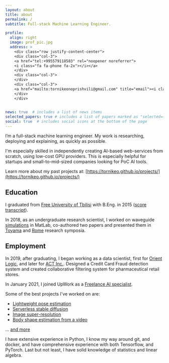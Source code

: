 ```yaml
---
layout: about
title: about
permalink: /
subtitle: Full-stack Machine Learning Engineer.

profile:
  align: right
  image: prof_pic.jpg
  address: >
    <div class="row justify-content-center">
    <div class="col-3">
    <a href="tel:+995579118583" rel="noopener noreferrer"> 
    <i class="fa fa-phone fa-2x"></i></a>
    </div>
    <div class="col-3">
    </div>
    <div class="col-3">
    <a href="mailto:tornikeonoprishvili@gmail.com" title="email"><i class="fa fa-envelope fa-2x"></i></a>
    </div>
    </div>
    

news: true  # includes a list of news items
selected_papers: true # includes a list of papers marked as "selected={true}"
social: true  # includes social icons at the bottom of the page
---
```


I’m a full-stack machine learning engineer. My work is researching, deploying and explaining, as quickly as possible.

I'm especially skilled in independently creating AI-based web-services from scratch, using low-cost GPU providers. This is especially helpful for startups and small-to-mid-sized companies looking for PoC AI tools.

Learn more about my past projects at: [https://tornikeo.github.io/projects/](https://tornikeo.github.io/projects/)

## Education

I graduated from [Free University of Tbilisi](https://freeuni.edu.ge/en) with B.Eng. in 2015 ([score transcript]({{site.baseurl}}/assets/pdf/score-transcript.pdf)).

In 2018, as an undergraduate research scientist, I worked on waveguide [simulations](https://en.wikipedia.org/wiki/Finite-difference_time-domain_method) in MatLab, co-authored two papers and presented them in [Toyama](https://www.piers.org/piers2018Toyama/reg.php) and [Rome](https://www.piers.org/piers2019Rome/) research symposia.

## Employment

In 2019, after graduating, I began working as a data scientist, first for [Orient Logic](https://www.ol.ge/en), and later for [ACT Inc.](https://act-global.com/en/main/georgia). Designed a Credit Card Fraud detection system and created collaborative filtering system for pharmaceutical retail stores. 

In January 2021, I joined UpWork as a [Freelance AI specialist](https://www.upwork.com/freelancers/~01a3aea673f4f7db6c).  

Some of the best projects I've worked on are:

- [Lightweight pose estimation]({{site.baseurl}}/projects/pose_estim/)
- [Serverless stable diffusion]({{site.baseurl}}/projects/serverless_diffusion/)
- [Image super-resolution]({{site.baseurl}}/projects/swinir_superres/)
- [Body shape estimation from a video]({{site.baseurl}}/projects/shapy/)  

... [and more]({{site.baseurl}}/projects/)

I have extensive experience in Python, I know my way around git, and docker, and have comprehensive experience with both Tensorflow, and PyTorch. Last but not least, I have solid knowledge of statistics and linear algebra.  
